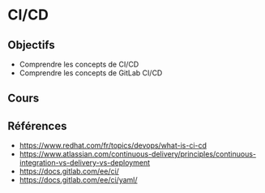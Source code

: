 # CI/CD

## Objectifs

- Comprendre les concepts de CI/CD
- Comprendre les concepts de GitLab CI/CD

## Cours

<Reaveal id="cicd" />

## Références

- https://www.redhat.com/fr/topics/devops/what-is-ci-cd
- https://www.atlassian.com/continuous-delivery/principles/continuous-integration-vs-delivery-vs-deployment
- https://docs.gitlab.com/ee/ci/
- https://docs.gitlab.com/ee/ci/yaml/
